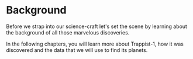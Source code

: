 # Background
Before we strap into our science-craft let's set the scene by learning about
the background of all those marvelous discoveries.

In the following chapters, you will learn more about Trappist-1, how it was
discovered and the data that we will use to find its planets.
